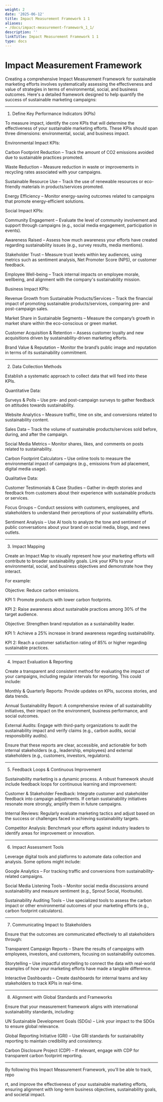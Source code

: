 ```yaml
---
weight: 2
date: '2025-06-12'
title: Impact Measurement Framework 1 1
aliases:
- /docs/impact-measurement-framework_1_1/
description: ''
linkTitle: Impact Measurement Framework 1 1
type: docs
---
```


# Impact Measurement Framework

Creating a comprehensive Impact Measurement Framework for sustainable marketing efforts involves systematically assessing the effectiveness and value of strategies in terms of environmental, social, and business outcomes. Here's a detailed framework designed to help quantify the success of sustainable marketing campaigns:

- --

1. Define Key Performance Indicators (KPIs)

To measure impact, identify the core KPIs that will determine the effectiveness of your sustainable marketing efforts. These KPIs should span three dimensions: environmental, social, and business impact.

Environmental Impact KPIs:

Carbon Footprint Reduction – Track the amount of CO2 emissions avoided due to sustainable practices promoted.

Waste Reduction – Measure reduction in waste or improvements in recycling rates associated with your campaigns.

Sustainable Resource Use – Track the use of renewable resources or eco-friendly materials in products/services promoted.

Energy Efficiency – Monitor energy-saving outcomes related to campaigns that promote energy-efficient solutions.

Social Impact KPIs:

Community Engagement – Evaluate the level of community involvement and support through campaigns (e.g., social media engagement, participation in events).

Awareness Raised – Assess how much awareness your efforts have created regarding sustainability issues (e.g., survey results, media mentions).

Stakeholder Trust – Measure trust levels within key audiences, using metrics such as sentiment analysis, Net Promoter Score (NPS), or customer feedback.

Employee Well-being – Track internal impacts on employee morale, wellbeing, and alignment with the company's sustainability mission.

Business Impact KPIs:

Revenue Growth from Sustainable Products/Services – Track the financial impact of promoting sustainable products/services, comparing pre- and post-campaign sales.

Market Share in Sustainable Segments – Measure the company’s growth in market share within the eco-conscious or green market.

Customer Acquisition & Retention – Assess customer loyalty and new acquisitions driven by sustainability-driven marketing efforts.

Brand Value & Reputation – Monitor the brand’s public image and reputation in terms of its sustainability commitment.

- --

2. Data Collection Methods

Establish a systematic approach to collect data that will feed into these KPIs.

Quantitative Data:

Surveys & Polls – Use pre- and post-campaign surveys to gather feedback on attitudes towards sustainability.

Website Analytics – Measure traffic, time on site, and conversions related to sustainability content.

Sales Data – Track the volume of sustainable products/services sold before, during, and after the campaign.

Social Media Metrics – Monitor shares, likes, and comments on posts related to sustainability.

Carbon Footprint Calculators – Use online tools to measure the environmental impact of campaigns (e.g., emissions from ad placement, digital media usage).

Qualitative Data:

Customer Testimonials & Case Studies – Gather in-depth stories and feedback from customers about their experience with sustainable products or services.

Focus Groups – Conduct sessions with customers, employees, and stakeholders to understand their perceptions of your sustainability efforts.

Sentiment Analysis – Use AI tools to analyze the tone and sentiment of public conversations about your brand on social media, blogs, and news outlets.

- --

3. Impact Mapping

Create an Impact Map to visually represent how your marketing efforts will contribute to broader sustainability goals. Link your KPIs to your environmental, social, and business objectives and demonstrate how they interact.

For example:

Objective: Reduce carbon emissions.

KPI 1: Promote products with lower carbon footprints.

KPI 2: Raise awareness about sustainable practices among 30% of the target audience.

Objective: Strengthen brand reputation as a sustainability leader.

KPI 1: Achieve a 25% increase in brand awareness regarding sustainability.

KPI 2: Reach a customer satisfaction rating of 85% or higher regarding sustainable practices.

- --

4. Impact Evaluation & Reporting

Create a transparent and consistent method for evaluating the impact of your campaigns, including regular intervals for reporting. This could include:

Monthly & Quarterly Reports: Provide updates on KPIs, success stories, and data trends.

Annual Sustainability Report: A comprehensive review of all sustainability initiatives, their impact on the environment, business performance, and social outcomes.

External Audits: Engage with third-party organizations to audit the sustainability impact and verify claims (e.g., carbon audits, social responsibility audits).

Ensure that these reports are clear, accessible, and actionable for both internal stakeholders (e.g., leadership, employees) and external stakeholders (e.g., customers, investors, regulators).

- --

5. Feedback Loops & Continuous Improvement

Sustainability marketing is a dynamic process. A robust framework should include feedback loops for continuous learning and improvement:

Customer & Stakeholder Feedback: Integrate customer and stakeholder feedback into campaign adjustments. If certain sustainability initiatives resonate more strongly, amplify them in future campaigns.

Internal Reviews: Regularly evaluate marketing tactics and adjust based on the success or challenges faced in achieving sustainability targets.

Competitor Analysis: Benchmark your efforts against industry leaders to identify areas for improvement or innovation.

- --

6. Impact Assessment Tools

Leverage digital tools and platforms to automate data collection and analysis. Some options might include:

Google Analytics – For tracking traffic and conversions from sustainability-related campaigns.

Social Media Listening Tools – Monitor social media discussions around sustainability and measure sentiment (e.g., Sprout Social, Hootsuite).

Sustainability Auditing Tools – Use specialized tools to assess the carbon impact or other environmental outcomes of your marketing efforts (e.g., carbon footprint calculators).

- --

7. Communicating Impact to Stakeholders

Ensure that the outcomes are communicated effectively to all stakeholders through:

Transparent Campaign Reports – Share the results of campaigns with employees, investors, and customers, focusing on sustainability outcomes.

Storytelling – Use impactful storytelling to connect the data with real-world examples of how your marketing efforts have made a tangible difference.

Interactive Dashboards – Create dashboards for internal teams and key stakeholders to track KPIs in real-time.

- --

8. Alignment with Global Standards and Frameworks

Ensure that your measurement framework aligns with international sustainability standards, including:

UN Sustainable Development Goals (SDGs) – Link your impact to the SDGs to ensure global relevance.

Global Reporting Initiative (GRI) – Use GRI standards for sustainability reporting to maintain credibility and consistency.

Carbon Disclosure Project (CDP) – If relevant, engage with CDP for transparent carbon footprint reporting.

- --

By following this Impact Measurement Framework, you'll be able to track, repo

rt, and improve the effectiveness of your sustainable marketing efforts, ensuring alignment with long-term business objectives, sustainability goals, and societal impact.